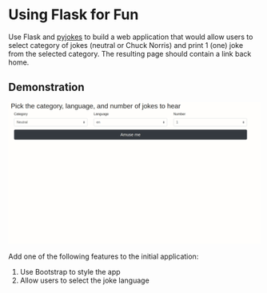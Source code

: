 # Using Flask for Fun

Use Flask and [pyjokes](https://github.com/pyjokes/pyjokes) to build a web application that would allow users to select category of jokes (neutral or Chuck Norris) and print 1 (one) joke from the selected category. The resulting page should contain a link back home.

## Demonstration

![Demo](jokes.gif)

Add one of the following features to the initial application:

1. Use Bootstrap to style the app
1. Allow users to select the joke language
